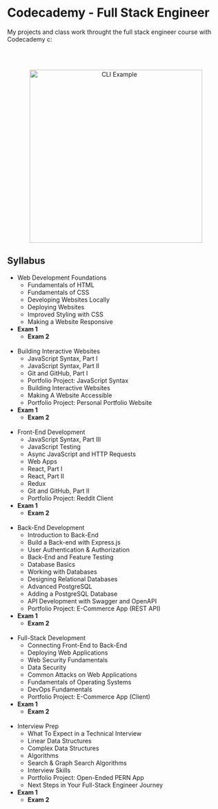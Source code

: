 
# Codecademy - Full Stack Engineer
My projects and class work throught the full stack engineer course with Codecademy c:




<br  /><br  />

<p align="center">
    <img  width=400  src="https://github.com/NaomiTesla/brainfuck/assets/110672478/ab19637f-2e14-48de-9d74-bcc397b32a60"  alt="CLI Example">
</p>

## Syllabus

* Web Development Foundations
  * Fundamentals of HTML
  * Fundamentals of CSS
  * Developing Websites Locally
  * Deploying Websites
  * Improved Styling with CSS
  * Making a Website Responsive
* <strong> Exam 1 </strong>
  * <strong> Exam 2 </strong>
<br  /><br  />
* Building Interactive Websites
  * JavaScript Syntax, Part I
  * JavaScript Syntax, Part II
  * Git and GitHub, Part I
  * Portfolio Project: JavaScript Syntax
  * Building Interactive Websites
  * Making A Website Accessible
  * Portfolio Project: Personal Portfolio Website
* <strong> Exam 1 </strong>
  * <strong> Exam 2 </strong>
<br  /><br  />
* Front-End Development
  * JavaScript Syntax, Part III
  * JavaScript Testing
  * Async JavaScript and HTTP Requests
  * Web Apps
  * React, Part I
  * React, Part II
  * Redux
  * Git and GitHub, Part II
  * Portfolio Project: Reddit Client
* <strong> Exam 1 </strong>
  * <strong> Exam 2 </strong>
<br  /><br  />
* Back-End Development
  * Introduction to Back-End
  * Build a Back-end with Express.js
  * User Authentication & Authorization
  * Back-End and Feature Testing
  * Database Basics
  * Working with Databases
  * Designing Relational Databases
  * Advanced PostgreSQL
  * Adding a PostgreSQL Database
  * API Development with Swagger and OpenAPI
  * Portfolio Project: E-Commerce App (REST API)
* <strong> Exam 1 </strong>
  * <strong> Exam 2 </strong>
<br  /><br  />
* Full-Stack Development
  * Connecting Front-End to Back-End
  * Deploying Web Applications
  * Web Security Fundamentals
  * Data Security
  * Common Attacks on Web Applications
  * Fundamentals of Operating Systems
  * DevOps Fundamentals
  * Portfolio Project: E-Commerce App (Client)
* <strong> Exam 1 </strong>
  * <strong> Exam 2 </strong>
<br  /><br  />
* Interview Prep
  * What To Expect in a Technical Interview
  * Linear Data Structures
  * Complex Data Structures
  * Algorithms
  * Search & Graph Search Algorithms
  * Interview Skills
  * Portfolio Project: Open-Ended PERN App
  * Next Steps in Your Full-Stack Engineer Journey
* <strong> Exam 1 </strong>
  * <strong> Exam 2 </strong>
<br  /><br  />